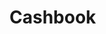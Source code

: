 <!--
	SPDX-FileCopyrightText: 2024 Ferdinand Thiessen <opensource@fthiessen.de>
	SPDX-License-Identifier: AGPL-3.0-or-later
-->

# Cashbook
